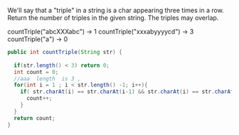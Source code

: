 We'll say that a "triple" in a string is a char appearing three times in a row. Return the number of triples in the given string. The triples may overlap.

countTriple("abcXXXabc") → 1
countTriple("xxxabyyyycd") → 3
countTriple("a") → 0



```java
public int countTriple(String str) {
  
  if(str.length() < 3) return 0;
  int count = 0;
  //aaa  length  is 3 , 
  for(int i = 1 ; i < str.length() -1; i++){
    if( str.charAt(i) == str.charAt(i-1) && str.charAt(i) == str.charAt(i+1)){
      count++;
    }
  }
  return count;
}

```

